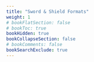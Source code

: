 ```yaml
---
title: "Sword & Shield Formats"
weight: 1
# bookFlatSection: false
# bookToc: true
bookHidden: true
bookCollapseSection: false
# bookComments: false
bookSearchExclude: true
---
```

